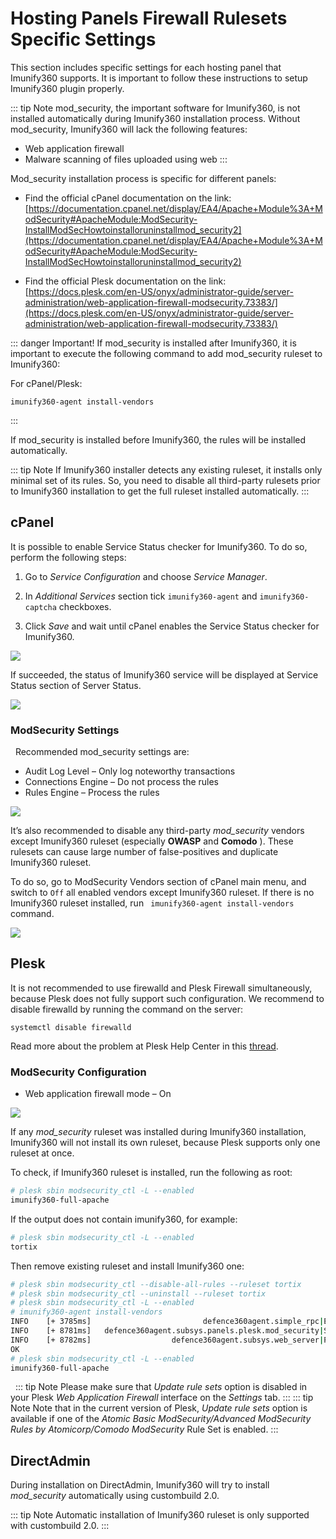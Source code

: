 # Hosting Panels Firewall Rulesets Specific Settings


This section includes specific settings for each hosting panel that Imunify360 supports. It is important to follow these instructions to setup Imunify360 plugin properly.

::: tip Note
mod_security, the important software for Imunify360, is not installed automatically during Imunify360 installation process. Without mod_security, Imunify360 will lack the following features:

* Web application firewall
* Malware scanning of files uploaded using web
:::

Mod_security installation process is specific for different panels:

* Find the official cPanel documentation on the link: [https://documentation.cpanel.net/display/EA4/Apache+Module%3A+ModSecurity#ApacheModule:ModSecurity-InstallModSecHowtoinstalloruninstallmod_security2](https://documentation.cpanel.net/display/EA4/Apache+Module%3A+ModSecurity#ApacheModule:ModSecurity-InstallModSecHowtoinstalloruninstallmod_security2)

* Find the official Plesk documentation on the link: [https://docs.plesk.com/en-US/onyx/administrator-guide/server-administration/web-application-firewall-modsecurity.73383/](https://docs.plesk.com/en-US/onyx/administrator-guide/server-administration/web-application-firewall-modsecurity.73383/)

::: danger Important!
If mod_security is installed after Imunify360, it is important to execute the following command to add mod_security ruleset to Imunify360:

For cPanel/Plesk:

```
imunify360-agent install-vendors
```
:::

If mod_security is installed before Imunify360, the rules will be installed automatically.

::: tip Note
If Imunify360 installer detects any existing ruleset, it installs only minimal set of its rules. So, you need to disable all third-party rulesets prior to Imunify360 installation to get the full ruleset installed automatically.
:::

## cPanel

It is possible to enable Service Status checker for Imunify360. To do so, perform the following steps:

1. Go to _Service Configuration_ and choose _Service Manager_.

2. In _Additional Services_ section tick `imunify360-agent` and `imunify360-captcha` checkboxes.

3. Click _Save_ and wait until cPanel enables the Service Status checker for Imunify360.

![](/images/cpanel_set01_zoom83.png)

If succeeded, the status of Imunify360 service will be displayed at Service Status section of Server Status.

![](/images/cpanel_set02.jpg)

### ModSecurity Settings
 
Recommended mod_security settings are:
* Audit Log Level – Only log noteworthy transactions
* Connections Engine – Do not process the rules
* Rules Engine – Process the rules

![](/images/modsecuritysettings.png)

It’s also recommended to disable any third-party _mod_security_ vendors except Imunify360 ruleset (especially **OWASP** and **Comodo** ). These rulesets can cause large number of false-positives and duplicate Imunify360 ruleset.

To do so, go to ModSecurity Vendors section of cPanel main menu, and switch to `Off` all enabled vendors except Imunify360 ruleset.
If there is no Imunify360 ruleset installed, run ` imunify360-agent install-vendors` command.

![](/images/whmmodsecurityvendors_zoom70.png)

## Plesk

It is not recommended to use firewalld and Plesk Firewall simultaneously, because Plesk does not fully support such configuration. We recommend to disable firewalld by running the command on the server:

```
systemctl disable firewalld
```

Read more about the problem at Plesk Help Center in this [thread](https://support.plesk.com/hc/en-us/articles/115000905285-Plesk-Firewall-and-firewalld).

### ModSecurity Configuration

* Web application firewall mode – On

![](/images/modsecurityconfigurationpleskonyx.png)

If any _mod_security_ ruleset was installed during Imunify360 installation, Imunify360 will not install its own ruleset, because Plesk supports only one ruleset at once.

To check, if Imunify360 ruleset is installed, run the following as root:

``` bash
# plesk sbin modsecurity_ctl -L --enabled
imunify360-full-apache
```
If the output does not contain imunify360, for example:

``` bash
# plesk sbin modsecurity_ctl -L --enabled
tortix
```
Then remove existing ruleset and install Imunify360 one:

``` bash
# plesk sbin modsecurity_ctl --disable-all-rules --ruleset tortix
# plesk sbin modsecurity_ctl --uninstall --ruleset tortix
# plesk sbin modsecurity_ctl -L --enabled
# imunify360-agent install-vendors
INFO    [+ 3785ms]                         defence360agent.simple_rpc|Executing ('install-vendors',), params: {}
INFO    [+ 8781ms]   defence360agent.subsys.panels.plesk.mod_security|Successfully installed vendor 'imunify360-full-apache'.
INFO    [+ 8782ms]                  defence360agent.subsys.web_server|Performing web_server graceful restart
OK
# plesk sbin modsecurity_ctl -L --enabled
imunify360-full-apache
```
 
::: tip Note
Please make sure that _Update rule sets_ option is disabled in your Plesk _Web Application Firewall_ interface on the _Settings_ tab.
:::
::: tip Note 
Note that in the current version of Plesk, _Update rule sets_ option is available if one of the _Atomic Basic ModSecurity/Advanced ModSecurity Rules by Atomicorp/Comodo ModSecurity_ Rule Set is enabled.
:::


## DirectAdmin


During installation on DirectAdmin, Imunify360 will try to install _mod_security_ automatically using custombuild 2.0.

::: tip Note
Automatic installation of Imunify360 ruleset is only supported with custombuild 2.0.
:::

